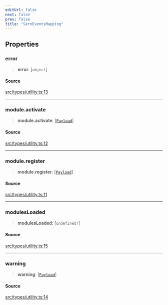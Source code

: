 ```yaml
---
editUrl: false
next: false
prev: false
title: "SernEventsMapping"
---
```


## Properties

### error

> **error**: [`object`]

#### Source

[src/types/utility.ts:13](https://github.com/sern-handler/handler/blob/222ecd9b61ad0b94830a2a9444118f01e1b7d6cd/src/types/utility.ts#L13)

***

### module.activate

> **module.activate**: [[`Payload`](/v4/api/type-aliases/payload/)]

#### Source

[src/types/utility.ts:12](https://github.com/sern-handler/handler/blob/222ecd9b61ad0b94830a2a9444118f01e1b7d6cd/src/types/utility.ts#L12)

***

### module.register

> **module.register**: [[`Payload`](/v4/api/type-aliases/payload/)]

#### Source

[src/types/utility.ts:11](https://github.com/sern-handler/handler/blob/222ecd9b61ad0b94830a2a9444118f01e1b7d6cd/src/types/utility.ts#L11)

***

### modulesLoaded

> **modulesLoaded**: [`undefined?`]

#### Source

[src/types/utility.ts:15](https://github.com/sern-handler/handler/blob/222ecd9b61ad0b94830a2a9444118f01e1b7d6cd/src/types/utility.ts#L15)

***

### warning

> **warning**: [[`Payload`](/v4/api/type-aliases/payload/)]

#### Source

[src/types/utility.ts:14](https://github.com/sern-handler/handler/blob/222ecd9b61ad0b94830a2a9444118f01e1b7d6cd/src/types/utility.ts#L14)
